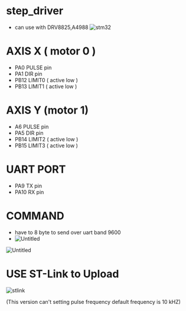 
# step_driver
- can use with DRV8825,A4988 
![stm32](https://user-images.githubusercontent.com/22659037/110656134-3f5c1480-81f2-11eb-936f-16f0f31df7e9.png)
# AXIS X ( motor 0 )
-   PA0 PULSE pin
-   PA1 DIR pin
-   PB12 LIMIT0 ( active low )
-   PB13 LIMIT1 ( active low )
# AXIS Y (motor 1)
-   A6 PULSE pin
-   PA5 DIR pin
-   PB14 LIMIT2 ( active low )
-   PB15 LIMIT3 ( active low )
# UART PORT
-   PA9 TX pin
-   PA10 RX pin
# COMMAND
- have to 8 byte to send over uart band 9600
- ![Untitled](https://user-images.githubusercontent.com/22659037/110591470-b28e6800-81ab-11eb-91b5-e42c9e1bb719.png)

![Untitled](https://user-images.githubusercontent.com/22659037/110590740-c4bbd680-81aa-11eb-952e-f4dc5b0a9269.png)

# USE ST-Link to Upload
![stlink](https://user-images.githubusercontent.com/22659037/110663800-5f430680-81f9-11eb-8502-b24e722c7dc3.png)

(This version can't setting pulse frequency default frequency is 10 kHZ)
